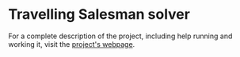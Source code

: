 Travelling Salesman solver
==========
For a complete description of the project, including help running and working it, visit the [project's webpage](http://troydev.proggle.net/projects-salesman.php).
